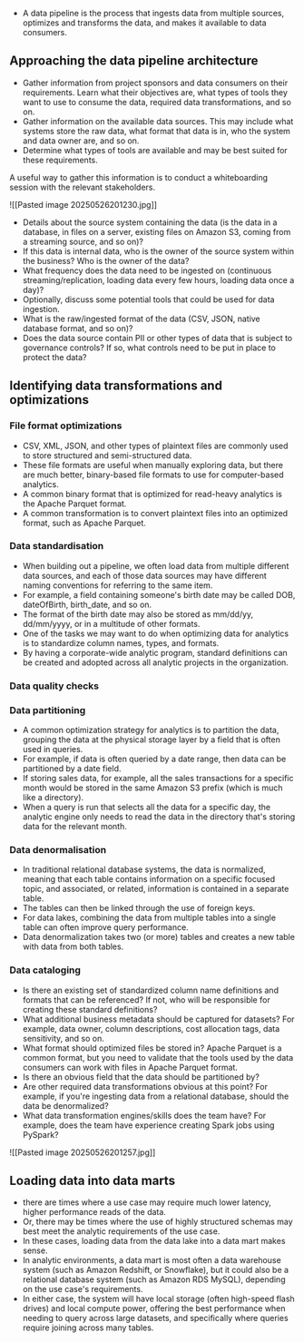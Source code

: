 - A data pipeline is the process that ingests data from multiple sources, optimizes and transforms the data, and makes it available to data consumers.

## Approaching the data pipeline architecture

- Gather information from project sponsors and data consumers on their requirements. Learn what their objectives are, what types of tools they want to use to consume the data, required data transformations, and so on.
- Gather information on the available data sources. This may include what systems store the raw data, what format that data is in, who the system and data owner are, and so on.
- Determine what types of tools are available and may be best suited for these requirements.

A useful way to gather this information is to conduct a whiteboarding session with the relevant stakeholders.

![[Pasted image 20250526201230.jpg]]

- Details about the source system containing the data (is the data in a database, in files on a server, existing files on Amazon S3, coming from a streaming source, and so on)?
- If this data is internal data, who is the owner of the source system within the business? Who is the owner of the data?
- What frequency does the data need to be ingested on (continuous streaming/replication, loading data every few hours, loading data once a day)?
- Optionally, discuss some potential tools that could be used for data ingestion.
- What is the raw/ingested format of the data (CSV, JSON, native database format, and so on)?
- Does the data source contain PII or other types of data that is subject to governance controls? If so, what controls need to be put in place to protect the data?

## Identifying data transformations and optimizations
### File format optimizations
- CSV, XML, JSON, and other types of plaintext files are commonly used to store structured and semi-structured data. 
- These file formats are useful when manually exploring data, but there are much better, binary-based file formats to use for computer-based analytics. 
- A common binary format that is optimized for read-heavy analytics is the Apache Parquet format. 
- A common transformation is to convert plaintext files into an optimized format, such as Apache Parquet.

### Data standardisation 
- When building out a pipeline, we often load data from multiple different data sources, and each of those data sources may have different naming conventions for referring to the same item. 
- For example, a field containing someone's birth date may be called DOB, dateOfBirth, birth_date, and so on. 
- The format of the birth date may also be stored as mm/dd/yy, dd/mm/yyyy, or in a multitude of other formats.
- One of the tasks we may want to do when optimizing data for analytics is to standardize column names, types, and formats.
- By having a corporate-wide analytic program, standard definitions can be created and adopted across all analytic projects in the organization.

### Data quality checks

### Data partitioning 
- A common optimization strategy for analytics is to partition the data, grouping the data at the physical storage layer by a field that is often used in queries. 
- For example, if data is often queried by a date range, then data can be partitioned by a date field. 
- If storing sales data, for example, all the sales transactions for a specific month would be stored in the same Amazon S3 prefix (which is much like a directory). 
- When a query is run that selects all the data for a specific day, the analytic engine only needs to read the data in the directory that's storing data for the relevant month.

### Data denormalisation
- In traditional relational database systems, the data is normalized, meaning that each table contains information on a specific focused topic, and associated, or related, information is contained in a separate table. 
- The tables can then be linked through the use of foreign keys.
- For data lakes, combining the data from multiple tables into a single table can often improve query performance. 
- Data denormalization takes two (or more) tables and creates a new table with data from both tables.

### Data cataloging


- Is there an existing set of standardized column name definitions and formats that can be referenced? If not, who will be responsible for creating these standard definitions?
- What additional business metadata should be captured for datasets? For example, data owner, column descriptions, cost allocation tags, data sensitivity, and so on.
- What format should optimized files be stored in? Apache Parquet is a common format, but you need to validate that the tools used by the data consumers can work with files in Apache Parquet format.
- Is there an obvious field that the data should be partitioned by?
- Are other required data transformations obvious at this point? For example, if you're ingesting data from a relational database, should the data be denormalized?
- What data transformation engines/skills does the team have? For example, does the team have experience creating Spark jobs using PySpark?

![[Pasted image 20250526201257.jpg]]

## Loading data into data marts
- there are times where a use case may require much lower latency, higher performance reads of the data. 
- Or, there may be times where the use of highly structured schemas may best meet the analytic requirements of the use case. 
- In these cases, loading data from the data lake into a data mart makes sense.
- In analytic environments, a data mart is most often a data warehouse system (such as Amazon Redshift, or Snowflake), but it could also be a relational database system (such as Amazon RDS MySQL), depending on the use case's requirements. 
- In either case, the system will have local storage (often high-speed flash drives) and local compute power, offering the best performance when needing to query across large datasets, and specifically where queries require joining across many tables.